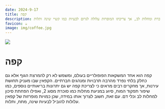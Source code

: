 ```yaml
---
date: 2024-9-17
title: קפה
description: קפה הוא משקה פופולרי שמגביר עירנות ויכול לסייע במניעת מחלות כמו סוכרת ומחלות לב, אך צריכתו המופרזת עלולה לגרום לבעיות כמו קשיי שינה ותלות.
favicon: ☕
image: img/coffee.jpg
---
```


![](img/coffee.jpg)

# קפה

קפה הוא אחד המשקאות הפופולריים בעולם, ומשמש לא רק להמרצת הגוף אלא גם כחלק בלתי נפרד מהרבה תרבויות ומנהגים חברתיים. הקפאין שבו מעניק תחושת עירנות, אך מחקרים רבים מראים כי לצריכת קפה יש גם יתרונות בריאותיים נוספים, כמו שיפור תפקוד המוח, סיוע במניעת מחלות כמו סוכרת מסוג 2, ואפילו הפחתת סיכון למחלות לב וכלי דם. עם זאת, חשוב לצרוך אותו במידה, שכן כמויות מופרזות של קפאין עלולות להוביל לבעיות שינה, מתח, ותלות.
